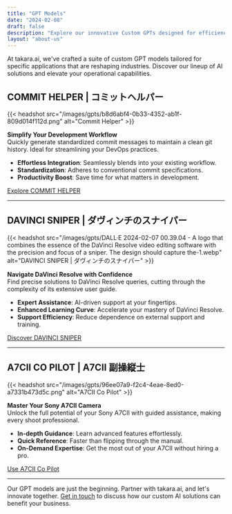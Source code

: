```yaml
---
title: "GPT Models"
date: "2024-02-08"
draft: false
description: "Explore our innovative Custom GPTs designed for efficiency and precision in specialized tasks. Dive into the future with takara.ai."
layout: "about-us"
---
```


At takara.ai, we've crafted a suite of custom GPT models tailored for specific applications that are reshaping industries. Discover our lineup of AI solutions and elevate your operational capabilities.

## COMMIT HELPER | コミットヘルパー

{{< headshot src="/images/gpts/b8d6abf4-0b33-4352-ab1f-809d014f112d.png" alt="Commit Helper" >}}

**Simplify Your Development Workflow**  
Quickly generate standardized commit messages to maintain a clean git history. Ideal for streamlining your DevOps practices.

- **Effortless Integration**: Seamlessly blends into your existing workflow.
- **Standardization**: Adheres to conventional commit specifications.
- **Productivity Boost**: Save time for what matters in development.

[Explore COMMIT HELPER](https://chat.openai.com/g/g-Nfsm2arEa-commit-helper-komitutoherupa)

---

## DAVINCI SNIPER | ダヴィンチのスナイパー

{{< headshot src="/images/gpts/DALL·E 2024-02-07 00.39.04 - A logo that combines the essence of the DaVinci Resolve video editing software with the precision and focus of a sniper. The design should capture the-1.webp" alt="DAVINCI SNIPER | ダヴィンチのスナイパー" >}}

**Navigate DaVinci Resolve with Confidence**  
Find precise solutions to DaVinci Resolve queries, cutting through the complexity of its extensive user guide.

- **Expert Assistance**: AI-driven support at your fingertips.
- **Enhanced Learning Curve**: Accelerate your mastery of DaVinci Resolve.
- **Support Efficiency**: Reduce dependence on external support and training.

[Discover DAVINCI SNIPER](https://chat.openai.com/g/g-PHkkPgxit-davinci-sniper-davuintinosunaipa)

---

## A7CII CO PILOT | A7CII 副操縦士

{{< headshot src="/images/gpts/96ee07a9-f2c4-4eae-8ed0-a7331b473d5c.png" alt="A7CII Co Pilot" >}}

**Master Your Sony A7CII Camera**  
Unlock the full potential of your Sony A7CII with guided assistance, making every shoot professional.

- **In-depth Guidance**: Learn advanced features effortlessly.
- **Quick Reference**: Faster than flipping through the manual.
- **On-Demand Expertise**: Get the most out of your A7CII without hiring a pro.

[Use A7CII Co Pilot](https://chat.openai.com/g/g-j9jPcvgza-a7cii-co-pilot-a7ciifu-cao-zong-shi)

---

Our GPT models are just the beginning. Partner with takara.ai, and let's innovate together. [Get in touch](/contact) to discuss how our custom AI solutions can benefit your business.

